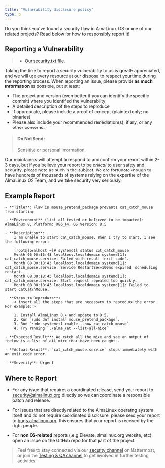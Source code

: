 ```yaml
---
title: "Vulnerability disclosure policy"
type: p
---
```


Do you think you've found a security flaw in AlmaLinux OS or one of our related projects? Read below for how to responsibly report it!

## Reporting a Vulnerability

> - [Our security.txt file](/.well-known/security.txt).

Taking the time to report a security vulnerability to us is greatly appreciated, and we will use every resource at our disposal to respect your time during the reporting process. When reporting an issue, please provide **as much information** as possible, but at least:

- The project and version (even better if you can identify the specific commit) where you identified the vulnerability
- A detailed description of the steps to reproduce 
- If appropriate, please include a proof of concept (plaintext only; no binaries)
- Please also include your recommended remediation(s), if any, or any other concerns.

> #### Do Not Send:
> Sensitive or personal information.

Our maintainers will attempt to respond to and confirm your report within 2-3 days, but if you believe your report to be *critical* to user safety and security, please note as such in the subject. We are fortunate enough to have hundreds of thousands of systems relying on the expertise of the AlmaLinux OS Team, and we take security very seriously.

## Example Report

```text
- **Title**: Flaw in mouse_pretend_package prevents cat_catch_mouse from starting

- **Environment** (list all tested or believed to be impacted): AlmaLinux 8, Platform: X86_64, OS Version: 8.5

- **Description**:
    I am unable to start cat_catch_mouse. When I try to start, I see the following error:

    [root@localhost ~]# systemctl status cat_catch_mouse
    Month 08 00:18:43 localhost.localdomain systemd[1]: cat_catch_mouse.service: Failed with result 'exit-code'.
    Month 08 00:18:43 localhost.localdomain systemd[1]: cat_catch_mouse.service: Service RestartSec=100ms expired, scheduling restart.
    Month 08 00:18:43 localhost.localdomain systemd[1]: cat_catch_mouse.service: Start request repeated too quickly.
    Month 08 00:18:43 localhost.localdomain systemd[1]: Failed to start CatCatchMouse.

- **Steps to Reproduce**:
    < insert all the steps that are necessary to reproduce the error. For example: >

    1. Install AlmaLinux 8.4 and update to 8.5.
    2. Run `sudo dnf install mouse_pretend_package`.
    3. Run `sudo systemctl enable --now cat_catch_mouse`.
    4. Try running `./alma_cat --list-all-mice`

- **Expected Result**: We catch all the mice and see an output of "below is a list of all mice that have been caught".

- **Actual Result**: `cat_catch_mouse.service` stops immediately with an exit code error.

- **Severity**: Urgent
```

## Where to Report

- For any issue that requires a coordinated release, send your report to [security@almalinux.org](mailto:security@almalinux.org) directly so we can coordinate a responsible patch and release.

- For issues that are directly related to the AlmaLinux operating system itself and do not require coordinated disclosure, please send your report to [bugs.almalinux.org](https://bugs.almalinux.org), this ensures that your report is received by the right people.

- For **non OS-related** reports (.e.g Elevate, almalinux.org website, etc), open an issue on the GitHub repo for that part of the project. 

> Feel free to stay connected via our [security channel](https://chat.almalinux.org/almalinux/channels/security) on Mattermost, or join the [Testing & QA channel](https://chat.almalinux.org/almalinux/channels/testing) to get involved in further testing activities.
